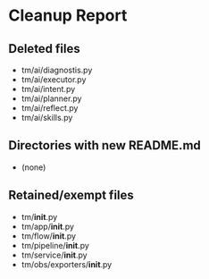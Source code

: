 # Cleanup Report

## Deleted files
- tm/ai/diagnostis.py
- tm/ai/executor.py
- tm/ai/intent.py
- tm/ai/planner.py
- tm/ai/reflect.py
- tm/ai/skills.py

## Directories with new README.md
- (none)

## Retained/exempt files
- tm/__init__.py
- tm/app/__init__.py
- tm/flow/__init__.py
- tm/pipeline/__init__.py
- tm/service/__init__.py
- tm/obs/exporters/__init__.py

